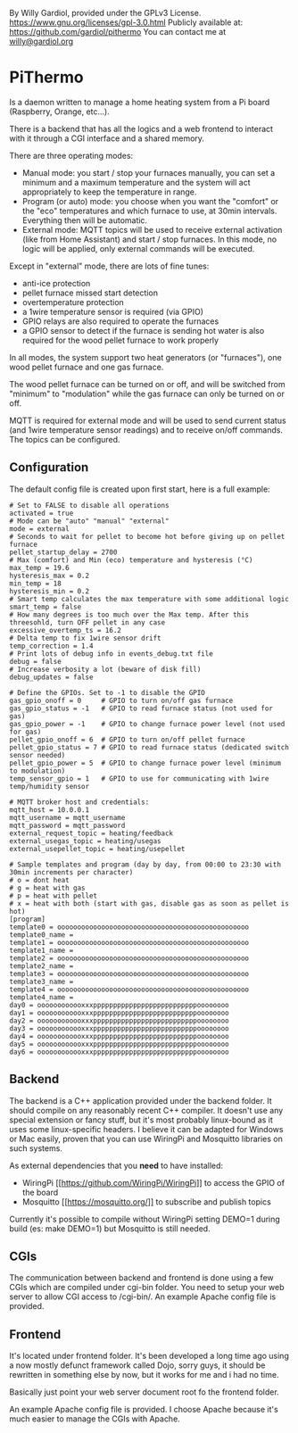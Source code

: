 By Willy Gardiol, provided under the GPLv3 License. https://www.gnu.org/licenses/gpl-3.0.html
Publicly available at: https://github.com/gardiol/pithermo
You can contact me at willy@gardiol.org

# PiThermo

Is a daemon written to manage a home heating system from a Pi board (Raspberry, Orange, etc...).

There is a backend that has all the logics and a web frontend to interact with it through a CGI interface and a shared memory.

There are three operating modes:
- Manual mode: you start / stop your furnaces manually, you can set a minimum and a maximum temperature and the system will act appropriately to keep the temperature in range.
- Program (or auto) mode: you choose when you want the "comfort" or the "eco" temperatures and which furnace to use, at 30min intervals. Everything then will be automatic.
- External mode: MQTT topics will be used to receive external activation (like from Home Assistant) and start / stop furnaces. In this mode, no logic will be applied, only external commands will be executed.

Except in "external" mode, there are lots of fine tunes:
- anti-ice protection
- pellet furnace missed start detection
- overtemperature protection
- a 1wire temperature sensor is required (via GPIO)
- GPIO relays are also required to operate the furnaces
- a GPIO sensor to detect if the furnace is sending hot water is also required for the wood pellet furnace to work properly

In all modes, the system support two heat generators (or "furnaces"), one wood pellet furnace and one gas furnace.

The wood pellet furnace can be turned on or off, and will be switched from "minimum" to "modulation" while the gas furnace can only be turned on or off.

MQTT is required for external mode and will be used to send current status (and 1wire temperature sensor readings) and to receive on/off commands. The topics can be configured.

## Configuration

The default config file is created upon first start, here is a full example:

    # Set to FALSE to disable all operations
    activated = true
    # Mode can be "auto" "manual" "external"
    mode = external
    # Seconds to wait for pellet to become hot before giving up on pellet furnace
    pellet_startup_delay = 2700
    # Max (comfort) and Min (eco) temperature and hysteresis (°C)
    max_temp = 19.6
    hysteresis_max = 0.2
    min_temp = 18
    hysteresis_min = 0.2
    # Smart temp calculates the max temperature with some additional logic
    smart_temp = false
    # How many degrees is too much over the Max temp. After this threesohld, turn OFF pellet in any case
    excessive_overtemp_ts = 16.2
    # Delta temp to fix 1wire sensor drift
    temp_correction = 1.4
    # Print lots of debug info in events_debug.txt file
    debug = false
    # Increase verbosity a lot (beware of disk fill)
    debug_updates = false
    
    # Define the GPIOs. Set to -1 to disable the GPIO 
    gas_gpio_onoff = 0     # GPIO to turn on/off gas furnace
    gas_gpio_status = -1   # GPIO to read furnace status (not used for gas)
    gas_gpio_power = -1    # GPIO to change furnace power level (not used for gas)
    pellet_gpio_onoff = 6  # GPIO to turn on/off pellet furnace
    pellet_gpio_status = 7 # GPIO to read furnace status (dedicated switch sensor needed)
    pellet_gpio_power = 5  # GPIO to change furnace power level (minimum to modulation)
    temp_sensor_gpio = 1   # GPIO to use for communicating with 1wire temp/humidity sensor
    
    # MQTT broker host and credentials:
    mqtt_host = 10.0.0.1
    mqtt_username = mqtt_username
    mqtt_password = mqtt_password
    external_request_topic = heating/feedback
    external_usegas_topic = heating/usegas
    external_usepellet_topic = heating/usepellet
    
    # Sample templates and program (day by day, from 00:00 to 23:30 with 30min increments per character)
    # o = dont heat
    # g = heat with gas
    # p = heat with pellet
    # x = heat with both (start with gas, disable gas as soon as pellet is hot)
    [program]
    template0 = oooooooooooooooooooooooooooooooooooooooooooooooo
    template0_name =
    template1 = oooooooooooooooooooooooooooooooooooooooooooooooo
    template1_name =
    template2 = oooooooooooooooooooooooooooooooooooooooooooooooo
    template2_name =
    template3 = oooooooooooooooooooooooooooooooooooooooooooooooo
    template3_name =
    template4 = oooooooooooooooooooooooooooooooooooooooooooooooo
    template4_name =
    day0 = oooooooooooxxxppppppppppppppppppppppppppoooooooo
    day1 = oooooooooooxxxppppppppppppppppppppppppppoooooooo
    day2 = oooooooooooxxxppppppppppppppppppppppppppoooooooo
    day3 = oooooooooooxxxppppppppppppppppppppppppppoooooooo
    day4 = oooooooooooxxxppppppppppppppppppppppppppoooooooo
    day5 = oooooooooooxxxppppppppppppppppppppppppppoooooooo
    day6 = oooooooooooxxxppppppppppppppppppppppppppoooooooo
    

## Backend

The backend is a C++ application provided under the backend folder. It should compile on any reasonably recent C++ compiler. It doesn't use any special
extension or fancy stuff, but it's most probably linux-bound as it uses some linux-specific headers. I believe it can be adapted for Windows or Mac easily,
proven that you can use WiringPi and Mosquitto libraries on such systems.

As external dependencies that you **need** to have installed:
- WiringPi [[https://github.com/WiringPi/WiringPi]] to access the GPIO of the board
- Mosquitto [[https://mosquitto.org/]] to subscribe and publish topics

Currently it's possible to compile without WiringPi setting DEMO=1 during build (es: make DEMO=1) but Mosquitto is still needed.

## CGIs

The communication between backend and frontend is done using a few CGIs which are compiled under cgi-bin folder. You need to setup your web server
to allow CGI access to /cgi-bin/. An example Apache config file is provided.

## Frontend

It's located under frontend folder. It's been developed a long time ago using a now mostly defunct framework called Dojo, sorry guys, it should
be rewritten in something else by now, but it works for me and i had no time.

Basically just point your web server document root fo the frontend folder.

An example Apache config file is provided. I choose Apache because it's much easier to manage the CGIs with Apache.
